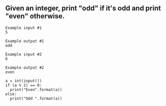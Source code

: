 ## Given an integer, print "odd" if it's odd and print "even" otherwise.

```
Example input #1
5

Example output #1
odd

Example input #2
6

Example output #2
even
```

```
a = int(input())
if (a % 2) == 0:
  print("Even".format(a))
else:
  print("Odd ".format(a))
```
